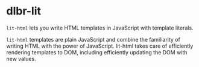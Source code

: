 # dlbr-lit

`lit-html` lets you write HTML templates in JavaScript with template literals.

`lit-html` templates are plain JavaScript and combine the familiarity of writing HTML with the power of JavaScript. lit-html takes care of efficiently rendering templates to DOM, including efficiently updating the DOM with new values.